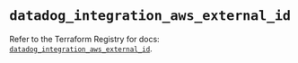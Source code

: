 # `datadog_integration_aws_external_id`

Refer to the Terraform Registry for docs: [`datadog_integration_aws_external_id`](https://registry.terraform.io/providers/datadog/datadog/3.70.0/docs/resources/integration_aws_external_id).
